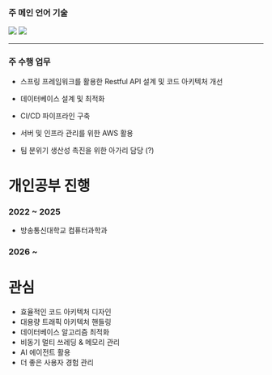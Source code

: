 
### 주 메인 언어 기술
<img src="https://img.shields.io/badge/java-007396?style=for-the-badge&logo=java&logoColor=white"> 
<img src="https://img.shields.io/badge/springboot-6DB33F?style=for-the-badge&logo=springboot&logoColor=white">
<hr/>

### 주 수행 업무
- 스프링 프레임워크를 활용한 Restful API 설계 및 코드 아키텍처 개선
- 데이터베이스 설계 및 최적화
- CI/CD 파이프라인 구축 
- 서버 및 인프라 관리를 위한 AWS 활용
  
- 팀 분위기 생산성 촉진을 위한 아가리 담당 (?)    
# 개인공부 진행
### 2022 ~ 2025
- 방송통신대학교 컴퓨터과학과 
### 2026 ~

# 관심
- 효율적인 코드 아키텍처 디자인
- 대용량 트래픽 아키텍처 핸들링
- 데이터베이스 알고리즘 최적화
- 비동기 멀티 쓰레딩 & 메모리 관리
- AI 에이전트 활용
- 더 좋은 사용자 경험 관리

